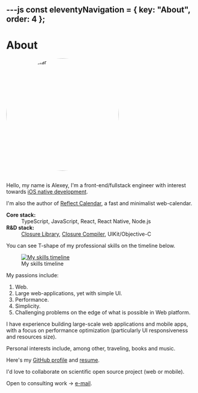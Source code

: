 ---js
const eleventyNavigation = {
	key: "About",
	order: 4
};
---
# About

<div style="max-width: 680px; margin: 0 auto;">
<picture>
<!-- Dark mode avatar -->
<source media="(prefers-color-scheme: dark)" type="image/webp" srcset="/img/avatar-dark-1x.webp 1x, /img/avatar-dark-1.5x.webp 1.5x, /img/avatar-dark-2x.webp 2x, /img/avatar-dark-3x.webp 3x">
<source media="(prefers-color-scheme: dark)" type="image/jp2" srcset="/img/avatar-dark-1x.jp2 1x, /img/avatar-dark-1.5x.jp2 1.5x, /img/avatar-dark-2x.jp2 2x, /img/avatar-dark-3x.jp2 3x">
<source media="(prefers-color-scheme: dark)" type="image/jpeg" srcset="/img/avatar-dark-1x.jpg 1x, /img/avatar-dark-1.5x.jpg 1.5x, /img/avatar-dark-2x.jpg 2x, /img/avatar-dark-3x.jpg 3x">

<!-- Light mode avatar (default) -->
<source type="image/webp" srcset="/img/avatar1x.webp 1x, /img/avatar1.5x.webp 1.5x, /img/avatar2x.webp 2x, /img/avatar3x.webp 3x">
<source type="image/jp2" srcset="/img/avatar1x.jp2 1x, /img/avatar1.5x.jp2 1.5x, /img/avatar2x.jp2 2x, /img/avatar3x.jp2 3x">
<source type="image/jpeg" srcset="/img/avatar1x.jpg 1x, /img/avatar1.5x.jpg 1.5x, /img/avatar2x.jpg 2x, /img/avatar3x.jpg 3x">
<img src="/img/avatar1x.jpg" alt="Alexey avatar" class="avatar" style="width: 300px; height: 300px; border-radius: 50%; margin-bottom: 1rem;">
</picture>
</div>

Hello, my name is Alexey, I'm a front-end/fullstack engineer with interest towards <a href="https://radzima.app/">iOS native development</a>.

I'm also the author of [Reflect Calendar](https://reflectcal.com/guest), a fast and minimalist web-calendar.

<dl>
<dt><strong>Core stack:</strong></dt>
<dd>TypeScript, JavaScript, React, React Native, Node.js</dd>
<dt><strong>R&D stack:</strong></dt>
<dd><a href="https://github.com/google/closure-library">Closure Library</a>, <a href="https://developers.google.com/closure/compiler">Closure Compiler</a>, UIKit/Objective-C</dd>
</dl>

You can see T-shape of my professional skills on the timeline below.
<figure>
	<a href="/img/stack-chart.svg" target="_blank">
		<img src="/img/stack-chart.svg" alt="My skills timeline">
	</a>
<figcaption>
My skills timeline
</figcaption>
</figure>

My passions include:

1. Web.
2. Large web-applications, yet with simple UI.
3. Performance.
4. Simplicity.
5. Challenging problems on the edge of what is possible in Web platform.

I have experience building large-scale web applications and mobile apps, with a focus on performance optimization (particularly UI responsiveness and resources size).

Personal interests include, among other, traveling, books and music.

Here's my [GitHub profile](https://github.com/alexeykomov/) and [resume](https://alexeykomov.github.io/resume/resume.pdf).

I'd love to collaborate on scientific open source project (web or mobile).

Open to consulting work → <a href="#" id="mail-link-about">e-mail</a>.

<script>
document.addEventListener('DOMContentLoaded', function() {
    document.getElementById('mail-link-about').href = ['mailto:',
            'alexeykcontact', '@', 'gmail', '.', 'com'].join('');
});
</script>
